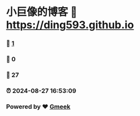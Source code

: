 # 小巨像的博客 :link: https://ding593.github.io 
### :page_facing_up: [1](https://ding593.github.io/tag.html) 
### :speech_balloon: 0 
### :hibiscus: 27 
### :alarm_clock: 2024-08-27 16:53:09 
### Powered by :heart: [Gmeek](https://github.com/Meekdai/Gmeek)
